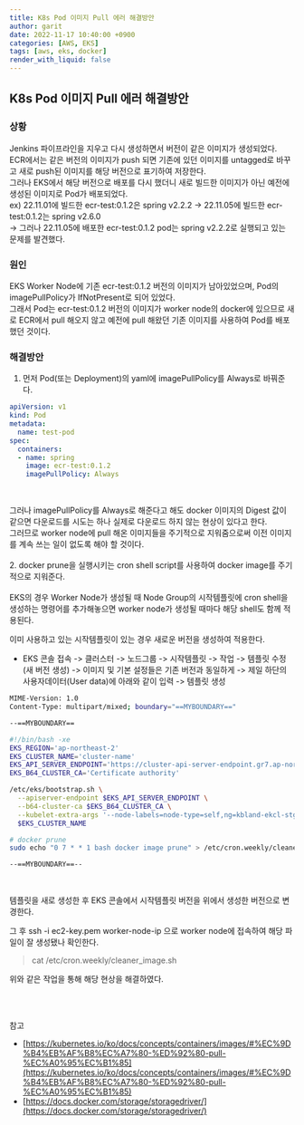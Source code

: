```yaml
---
title: K8s Pod 이미지 Pull 에러 해결방안
author: garit
date: 2022-11-17 10:40:00 +0900
categories: [AWS, EKS]
tags: [aws, eks, docker]
render_with_liquid: false
---
```


## K8s Pod 이미지 Pull 에러 해결방안

### 상황
Jenkins 파이프라인을 지우고 다시 생성하면서 버전이 같은 이미지가 생성되었다. ECR에서는 같은 버전의 이미지가 push 되면 기존에 있던 이미지를 untagged로 바꾸고 새로 push된 이미지를 해당 버전으로 표기하여 저장한다.  
그러나 EKS에서 해당 버전으로 배포를 다시 했더니 새로 빌드한 이미지가 아닌 예전에 생성된 이미지로 Pod가 배포되었다.  
ex) 22.11.01에 빌드한 ecr-test:0.1.2은 spring v2.2.2 -> 22.11.05에 빌드한 ecr-test:0.1.2는 spring v2.6.0  
    -> 그러나 22.11.05에 배포한 ecr-test:0.1.2 pod는 spring v2.2.2로 실행되고 있는 문제를 발견했다.  
	
### 원인
EKS Worker Node에 기존 ecr-test:0.1.2 버전의 이미지가 남아있었으며, Pod의 imagePullPolicy가 IfNotPresent로 되어 있었다.  
그래서 Pod는 ecr-test:0.1.2 버전의 이미지가 worker node의 docker에 있으므로 새로 ECR에서 pull 해오지 않고 예전에 pull 해왔던 기존 이미지를 사용하여 Pod를 배포했던 것이다.  

### 해결방안
1. 먼저 Pod(또는 Deployment)의 yaml에 imagePullPolicy를 Always로 바꿔준다.  

```yaml
apiVersion: v1
kind: Pod
metadata: 
  name: test-pod
spec:
  containers:
  - name: spring
    image: ecr-test:0.1.2
    imagePullPolicy: Always
```
<br/>

그러나 imagePullPolicy를 Always로 해준다고 해도 docker 이미지의 Digest 값이 같으면 다운로드를 시도는 하나 실제로 다운로드 하지 않는 현상이 있다고 한다.  
그러므로 worker node에 pull 해온 이미지들을 주기적으로 지워줌으로써 이전 이미지를 계속 쓰는 일이 없도록 해야 할 것이다.  
<br/>
2. docker prune을 실행시키는 cron shell script를 사용하여 docker image를 주기적으로 지워준다.  
<br/>
EKS의 경우 Worker Node가 생성될 때 Node Group의 시작템플릿에 cron shell을 생성하는 명령어를 추가해놓으면 worker node가 생성될 때마다 해당 shell도 함께 적용된다.  

이미 사용하고 있는 시작템플릿이 있는 경우 새로운 버전을 생성하여 적용한다.  

- EKS 콘솔 접속 -> 클러스터 -> 노드그룹 -> 시작템플릿 -> 작업 -> 템플릿 수정(새 버전 생성) -> 이미지 및 기본 설정들은 기존 버전과 동일하게 -> 제일 하단의 사용자데이터(User data)에 아래와 같이 입력 -> 템플릿 생성  
```bash
MIME-Version: 1.0
Content-Type: multipart/mixed; boundary="==MYBOUNDARY=="

--==MYBOUNDARY==

#!/bin/bash -xe
EKS_REGION='ap-northeast-2'
EKS_CLUSTER_NAME='cluster-name'
EKS_API_SERVER_ENDPOINT='https://cluster-api-server-endpoint.gr7.ap-northeast-2.eks.amazonaws.com'
EKS_B64_CLUSTER_CA='Certificate authority'

/etc/eks/bootstrap.sh \
  --apiserver-endpoint $EKS_API_SERVER_ENDPOINT \
  --b64-cluster-ca $EKS_B64_CLUSTER_CA \
  --kubelet-extra-args '--node-labels=node-type=self,ng=kbland-ekcl-stg-ap' \
  $EKS_CLUSTER_NAME

# docker prune
sudo echo "0 7 * * 1 bash docker image prune" > /etc/cron.weekly/cleaner_image.sh && chmod +x /etc/cron.weekly/cleaner_image.sh

--==MYBOUNDARY==--
```   
<br/>

템플릿을 새로 생성한 후 EKS 콘솔에서 시작템플릿 버전을 위에서 생성한 버전으로 변경한다.  

그 후 ssh -i ec2-key.pem worker-node-ip 으로 worker node에 접속하여 해당 파일이 잘 생성됐나 확인한다.  
> cat /etc/cron.weekly/cleaner_image.sh

위와 같은 작업을 통해 해당 현상을 해결하였다.   

<br/><br/>

참고
- [https://kubernetes.io/ko/docs/concepts/containers/images/#%EC%9D%B4%EB%AF%B8%EC%A7%80-%ED%92%80-pull-%EC%A0%95%EC%B1%85](https://kubernetes.io/ko/docs/concepts/containers/images/#%EC%9D%B4%EB%AF%B8%EC%A7%80-%ED%92%80-pull-%EC%A0%95%EC%B1%85)
- [https://docs.docker.com/storage/storagedriver/](https://docs.docker.com/storage/storagedriver/)
